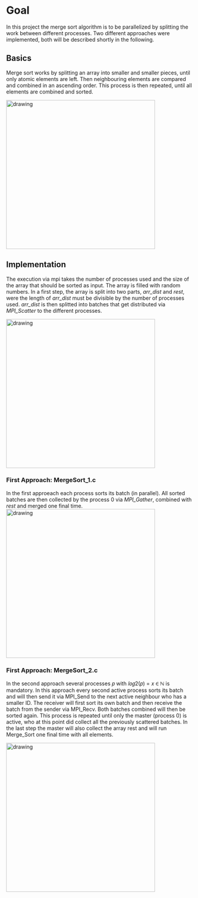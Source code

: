 # Goal
In this project the merge sort algorithm is to be parallelized by splitting the work between different processes. Two different approaches were implemented, both will be described shortly in the following.

## Basics
Merge sort works by splitting an array into smaller and smaller pieces, until only atomic elements are left. Then neighbouring elements are compared and combined in an ascending order. This process is then repeated, until all elements are combined and sorted.

<img src="https://user-images.githubusercontent.com/82139186/216347074-4d6df1bf-d6dc-451d-982b-bc3e9a6a3b29.png" alt="drawing" width="400"/>

## Implementation
The execution via mpi takes the number of processes used and the size of the array that should be sorted as input. The array is filled with random numbers. In a first step, the array is split into two parts, *arr_dist* and *rest*, were the length of *arr_dist* must be divisible by the number of processes used. *arr_dist* is then splitted into batches that get distributed via  *MPI_Scatter* to the different processes.

<img src="https://user-images.githubusercontent.com/82139186/216348908-ee4285ee-e188-46d6-a899-57d9bf6a8e1d.png" alt="drawing" width="400"/>

### First Approach: MergeSort_1.c
In the first approeach each process sorts its batch (in parallel). All sorted batches are then collected by the process 0 via *MPI_Gather*, combined with *rest* and merged one final time.
<img src="https://user-images.githubusercontent.com/82139186/216349671-f6bc79ef-61ac-4071-bfd5-eb29fbbdd248.png" alt="drawing" width="400"/>


### First Approach: MergeSort_2.c
In the second approach several processes 𝑝 with 𝑙𝑜𝑔2(𝑝) = 𝑥 ∈ ℕ is mandatory. In this approach every 
second active process sorts its batch and will then send it via MPI_Send to the next active neighbour who 
has a smaller ID. The receiver will first sort its own batch and then receive the batch from the sender via 
MPI_Recv. Both batches combined will then be sorted again. This process is repeated until only the master 
(process 0) is active, who at this point did collect all the previously scattered batches. In the last step the 
master will also collect the array rest and will run Merge_Sort one final time with all elements.

<img src="https://user-images.githubusercontent.com/82139186/216350075-4d0c21d1-2270-453d-93ec-d35d37505a74.png" alt="drawing" width="400"/>
